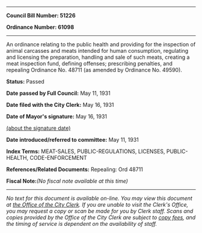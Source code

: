 

********

**Council Bill Number: 51226**
   
**Ordinance Number: 61098**
********

 An ordinance relating to the public health and providing for the inspection of animal carcasses and meats intended for human consumption, regulating and licensing the preparation, handling and sale of such meats, creating a meat inspection fund, defining offenses; prescribing penalties, and repealing Ordinance No. 48711 (as amended by Ordinance No. 49590).

**Status:** Passed
   
**Date passed by Full Council:** May 11, 1931
   
**Date filed with the City Clerk:** May 16, 1931
   
**Date of Mayor's signature:** May 16, 1931
   
[(about the signature date)](/~public/approvaldate.htm)
   
   
   
**Date introduced/referred to committee:** May 11, 1931
   
   
**Index Terms:** MEAT-SALES, PUBLIC-REGULATIONS, LICENSES, PUBLIC-HEALTH, CODE-ENFORCEMENT

**References/Related Documents:** Repealing: Ord 48711

**Fiscal Note:**_(No fiscal note available at this time)_
********

_No text for this document is available on-line. You may view this document at [the Office of the City Clerk](http://www.seattle.gov/leg/clerk/contactUs.htm). If you are unable to visit the Clerk's Office, you may request a copy or scan be made for you by Clerk staff. Scans and copies provided by the Office of the City Clerk are subject to [copy fees](http://clerk.seattle.gov/~public/clerkfees.htm), and the timing of service is dependent on the availability of staff._

